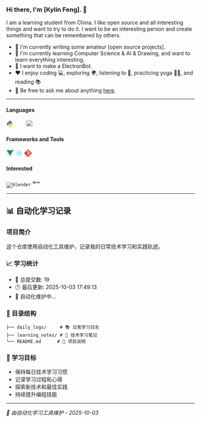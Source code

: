### Hi there, I'm [Kylin Feng]. 👋

I am a learning student from China.
I like open source and all interesting things and want to try to do it.
I want to be an interesting person and create something that can be remembered by others.


- 🔭 I'm currently writing some amateur [open source projects].
- 🌱 I'm currently learning Computer Science & AI & Drawing, and want to learn everything interesting.
- 🤔 I want to make a ElectronBot. 
- ❤️ I enjoy coding 💻, exploring 🌍, listening to 🎵, practicing yoga 🧘‍♀️, and reading 📚
- 💬 Be free to ask me about anything [here](https://github.com/kylin-feng/kylin-feng/issues).

---

#### Languages


<img align="right" width="450" src="https://github-readme-stats.vercel.app/api?username=kylin-feng&show_icons=true&icon_color=0078e7&title_color=0078e7&include_all_commits=true"/>
<code><img height="20" src="https://raw.githubusercontent.com/github/explore/80688e429a7d4ef2fca1e82350fe8e3517d3494d/topics/python/python.png" alt="python" /></code>

#### Frameworks and Tools


<code><img height="20" src="https://raw.githubusercontent.com/github/explore/80688e429a7d4ef2fca1e82350fe8e3517d3494d/topics/vue/vue.png" alt="vue" /></code>
<code><img height="20" src="https://raw.githubusercontent.com/github/explore/80688e429a7d4ef2fca1e82350fe8e3517d3494d/topics/react/react.png" alt="react" /></code>
<code><img height="20" src="https://raw.githubusercontent.com/github/explore/80688e429a7d4ef2fca1e82350fe8e3517d3494d/topics/git/git.png" alt="git" /></code>


#### Interested


<code><img height="20" src="https://simpleicons.org/icons/blender.svg" alt="blender" /></code>
<code><img height="20" src="https://raw.githubusercontent.com/github/explore/80688e429a7d4ef2fca1e82350fe8e3517d3494d/topics/unity/unity.png" alt="unity" /></code>

---


## 📊 自动化学习记录

### 项目简介
这个仓库使用自动化工具维护，记录我的日常技术学习和实践轨迹。

### 📈 学习统计
- 📝 总提交数: 19
- 🕐 最后更新: 2025-10-03 17:49:13
- 🤖 自动化维护中...

### 📁 目录结构
```
├── daily_logs/     # 📚 日常学习日志
├── learning_notes/ # 🔬 技术学习笔记
└── README.md      # 📖 项目说明
```

### 🎯 学习目标
- 保持每日技术学习习惯
- 记录学习过程和心得
- 探索新技术和最佳实践
- 持续提升编程技能

---
*🤖 由自动化学习工具维护 - 2025-10-03*
